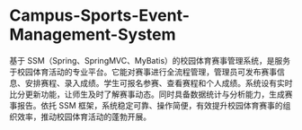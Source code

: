 # Campus-Sports-Event-Management-System
基于 SSM（Spring、SpringMVC、MyBatis）的校园体育赛事管理系统，是服务于校园体育活动的专业平台。它能对赛事进行全流程管理，管理员可发布赛事信息、安排赛程、录入成绩。学生可报名参赛、查看赛程和个人成绩。系统设有实时比分更新功能，让师生及时了解赛事动态。同时具备数据统计与分析能力，生成赛事报告。依托 SSM 框架，系统稳定可靠、操作简便，有效提升校园体育赛事的组织效率，推动校园体育活动的蓬勃开展。 
